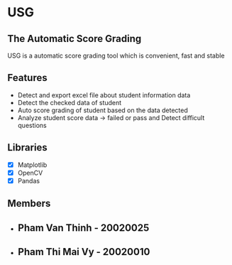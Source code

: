 # USG
## The Automatic Score Grading 

USG is a automatic score grading tool which is convenient, fast and stable

## Features

- Detect and export excel file about student information data
- Detect the checked data of student 
- Auto score grading of student based on the data detected 
- Analyze student score data -> failed or pass and Detect difficult questions 

## Libraries
 - [X] Matplotlib
 - [X] OpenCV
 - [X] Pandas

## Members
 - ## Pham Van Thinh - 20020025
 - ## Pham Thi Mai Vy - 20020010
